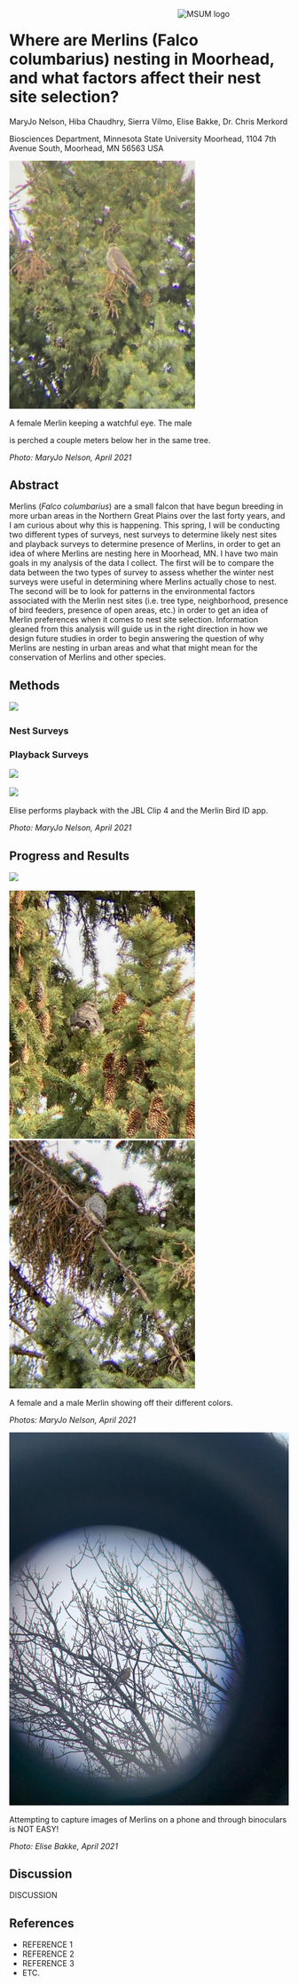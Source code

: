 
<img src="https://www2.mnstate.edu/uploadedImages/Content/Marketing/logos/MSUM_Signature_Vert_Color.jpg" alt="MSUM logo" width="200" style="float:right"/>

# Where are Merlins (Falco columbarius) nesting in Moorhead, and what factors affect their nest site selection?

MaryJo Nelson, Hiba Chaudhry, Sierra Vilmo, Elise Bakke, Dr. Chris
Merkord

Biosciences Department, Minnesota State University Moorhead, 1104 7th
Avenue South, Moorhead, MN 56563 USA

<img src="Images/Covid Female.jpeg" width="335"/>

A female Merlin keeping a watchful eye. The male

is perched a couple meters below her in the same tree.

*Photo: MaryJo Nelson, April 2021*

## Abstract

Merlins (*Falco columbarius*) are a small falcon that have begun
breeding in more urban areas in the Northern Great Plains over the last
forty years, and I am curious about why this is happening. This spring,
I will be conducting two different types of surveys, nest surveys to
determine likely nest sites and playback surveys to determine presence
of Merlins, in order to get an idea of where Merlins are nesting here in
Moorhead, MN. I have two main goals in my analysis of the data I
collect. The first will be to compare the data between the two types of
survey to assess whether the winter nest surveys were useful in
determining where Merlins actually chose to nest. The second will be to
look for patterns in the environmental factors associated with the
Merlin nest sites (i.e. tree type, neighborhood, presence of bird
feeders, presence of open areas, etc.) in order to get an idea of Merlin
preferences when it comes to nest site selection. Information gleaned
from this analysis will guide us in the right direction in how we design
future studies in order to begin answering the question of why Merlins
are nesting in urban areas and what that might mean for the conservation
of Merlins and other species.

## Methods

<img src="Images/Screen Shot 2021-04-18 at 8.05.54 PM.png" width="701"/>

### Nest Surveys

### Playback Surveys

![](Images/Screen%20Shot%202021-04-18%20at%208.07.04%20PM.png)

![](Images/Elise%20does%20playback.jpeg)

Elise performs playback with the JBL Clip 4 and the Merlin Bird ID app.

*Photo: MaryJo Nelson, April 2021*

## Progress and Results

![](Images/Screen%20Shot%202021-04-18%20at%208.44.50%20PM.png)

<img src="Images/Valley Premiere Female.jpeg" width="335"/>

<img src="Images/Covid Male.jpeg" width="335"/>

A female and a male Merlin showing off their different colors.

*Photos: MaryJo Nelson, April 2021*

![![](Images/Eventide%20Male.jpeg)](Images/11-12%20Male.jpeg)

Attempting to capture images of Merlins on a phone and through
binoculars is NOT EASY!

*Photo: Elise Bakke, April 2021*

## Discussion

DISCUSSION

## References

-   REFERENCE 1
-   REFERENCE 2
-   REFERENCE 3
-   ETC.
